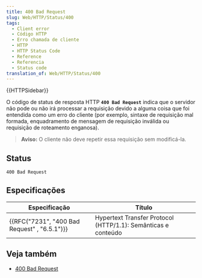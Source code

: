 ```yaml
---
title: 400 Bad Request
slug: Web/HTTP/Status/400
tags:
  - Client error
  - Código HTTP
  - Erro chamada de cliente
  - HTTP
  - HTTP Status Code
  - Reference
  - Referencia
  - Status code
translation_of: Web/HTTP/Status/400
---
```

{{HTTPSidebar}}

O código de status de resposta HTTP **`400 Bad Request`** indica que o servidor não pode ou não irá processar a requisição devido a alguma coisa que foi entendida como um erro do cliente (por exemplo, sintaxe de requisição mal formada, enquadramento de mensagem de requisição inválida ou requisição de roteamento enganosa).

> **Aviso:** O cliente não deve repetir essa requisição sem modificá-la.

## Status

```
400 Bad Request
```

## Especificações

| Especificação                                                | Título                                                        |
| ------------------------------------------------------------ | ------------------------------------------------------------- |
| {{RFC("7231", "400 Bad Request" , "6.5.1")}} | Hypertext Transfer Protocol (HTTP/1.1): Semânticas e conteúdo |

## Veja também

- [400 Bad Request](https://www.exai.com/blog/400-bad-request-error)
